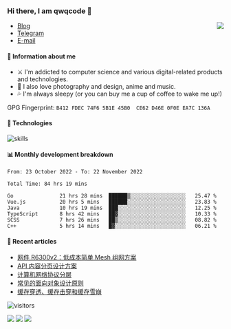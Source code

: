 <!--![](https://user-images.githubusercontent.com/22412567/89914023-fb3a6e80-dc26-11ea-82ba-5ed80e2ffb69.jpg)-->

### Hi there, I am qwqcode 👋

<img src="https://github-readme-stats.mrdulin.vercel.app/api?username=qwqcode&count_private=true&show_icons=true&hide_border=true&icon_color=586069&title_color=0366d6" align="right">

- [Blog](https://qwqaq.com/)
- [Telegram](https://t.me/qwqcode)
- [E-mail](mailto:qwqcode@gmail.com)

#### 🎯 Information about me

- ⚔️ I'm addicted to computer science and various digital-related products and technologies.
- 🌅 I also love photography and design, anime and music.
- 💦 I'm always sleepy (or you can buy me a cup of coffee to wake me up!)

GPG Fingerprint: `B412 FDEC 74F6 5B1E 45B0  CE62 D46E 0F0E EA7C 136A`

#### 🔧 Technologies

![skills](https://skillicons.dev/icons?i=go,ts,cs,js,java,php,py,regex,docker,git,svelte,sass,vue,nuxtjs,webpack,vite,laravel,electron,redis,vscode,visualstudio,idea,androidstudio,figma,ai,ps,pr,powershell,vim,bash&theme=light)

#### 📊 Monthly development breakdown

<!--START_SECTION:waka-->

```text
From: 23 October 2022 - To: 22 November 2022

Total Time: 84 hrs 19 mins

Go               21 hrs 28 mins  ██████▒░░░░░░░░░░░░░░░░░░   25.47 %
Vue.js           20 hrs 5 mins   ██████░░░░░░░░░░░░░░░░░░░   23.83 %
Java             10 hrs 19 mins  ███░░░░░░░░░░░░░░░░░░░░░░   12.25 %
TypeScript       8 hrs 42 mins   ██▓░░░░░░░░░░░░░░░░░░░░░░   10.33 %
SCSS             7 hrs 26 mins   ██▒░░░░░░░░░░░░░░░░░░░░░░   08.82 %
C++              5 hrs 14 mins   █▓░░░░░░░░░░░░░░░░░░░░░░░   06.21 %
```

<!--END_SECTION:waka-->

#### 📃 Recent articles

<!-- BLOG-POST-LIST:START -->
- [网件 R6300v2：低成本简单 Mesh 组网方案](https://qwqaq.com/2022/07/netgear-r6300v2-mesh/)
- [API 内容分页设计方案](https://qwqaq.com/2022/07/api-pagination-design/)
- [计算机网络协议分层](https://qwqaq.com/2022/07/network-layer-protocols/)
- [常见的面向对象设计原则](https://qwqaq.com/2022/05/design-principles/)
- [缓存穿透、缓存击穿和缓存雪崩](https://qwqaq.com/2022/05/cache-problems/)
<!-- BLOG-POST-LIST:END -->

![visitors](https://visitor-badge.laobi.icu/badge?page_id=qwqcode.visitor-badge)

<p>
  <img src="https://api.githubtrends.io/user/svg/qwqcode/langs?time_range=one_year&theme=classic" />
  <img src="https://api.githubtrends.io/user/svg/qwqcode/repos?time_range=one_year&theme=classic" />
  <img src="https://github-readme-stats.vercel.app/api/top-langs?username=qwqcode&show_icons=true&locale=en&layout=compact&hide=html&langs_count=20" />
</p>

